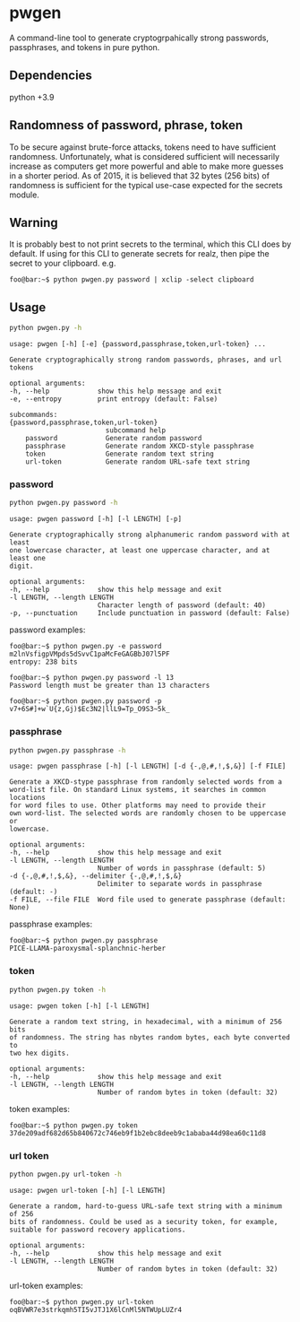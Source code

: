 # pwgen

A command-line tool to generate cryptogrpahically strong passwords, passphrases, 
and tokens in pure python.

## Dependencies

python +3.9

## Randomness of password, phrase, token

To be secure against brute-force attacks, tokens need to have sufficient 
randomness. Unfortunately, what is considered sufficient will necessarily 
increase as computers get more powerful and able to make more guesses in a 
shorter period. As of 2015, it is believed that 32 bytes (256 bits) of 
randomness is sufficient for the typical use-case expected for the secrets 
module.

## Warning

It is probably best to not print secrets to the terminal, which this CLI
does by default. If using for this CLI to generate secrets for realz, then pipe
the secret to your clipboard. e.g.

```console
foo@bar:~$ python pwgen.py password | xclip -select clipboard
```

## Usage

```bash
python pwgen.py -h
```

    usage: pwgen [-h] [-e] {password,passphrase,token,url-token} ...

    Generate cryptographically strong random passwords, phrases, and url tokens

    optional arguments:
    -h, --help            show this help message and exit
    -e, --entropy         print entropy (default: False)

    subcommands:
    {password,passphrase,token,url-token}
                            subcommand help
        password            Generate random password
        passphrase          Generate random XKCD-style passphrase
        token               Generate random text string
        url-token           Generate random URL-safe text string

### password

```bash
python pwgen.py password -h
```

    usage: pwgen password [-h] [-l LENGTH] [-p]

    Generate cryptographically strong alphanumeric random password with at least
    one lowercase character, at least one uppercase character, and at least one 
    digit.

    optional arguments:
    -h, --help            show this help message and exit
    -l LENGTH, --length LENGTH
                          Character length of password (default: 40)
    -p, --punctuation     Include punctuation in password (default: False)

password examples:

```console
foo@bar:~$ python pwgen.py -e password
m2lnVsfigpVMpds5dSvvC1paMcFeGAGBbJ07l5PF
entropy: 238 bits
```

```console
foo@bar:~$ python pwgen.py password -l 13
Password length must be greater than 13 characters
```

```console
foo@bar:~$ python pwgen.py password -p
v7+6S#]+w`U{z,Gj)$Ec3N2|llL9=Tp_O9S3~5k_
```

### passphrase

```bash
python pwgen.py passphrase -h
```

    usage: pwgen passphrase [-h] [-l LENGTH] [-d {-,@,#,!,$,&}] [-f FILE]

    Generate a XKCD-stype passphrase from randomly selected words from a 
    word-list file. On standard Linux systems, it searches in common locations 
    for word files to use. Other platforms may need to provide their
    own word-list. The selected words are randomly chosen to be uppercase or 
    lowercase.

    optional arguments:
    -h, --help            show this help message and exit
    -l LENGTH, --length LENGTH
                          Number of words in passphrase (default: 5)
    -d {-,@,#,!,$,&}, --delimiter {-,@,#,!,$,&}
                          Delimiter to separate words in passphrase (default: -)
    -f FILE, --file FILE  Word file used to generate passphrase (default: None)

passphrase examples:

```console
foo@bar:~$ python pwgen.py passphrase
PICE-LLAMA-paroxysmal-splanchnic-herber
```


### token

```bash
python pwgen.py token -h
```

    usage: pwgen token [-h] [-l LENGTH]

    Generate a random text string, in hexadecimal, with a minimum of 256 bits 
    of randomness. The string has nbytes random bytes, each byte converted to 
    two hex digits.

    optional arguments:
    -h, --help            show this help message and exit
    -l LENGTH, --length LENGTH
                          Number of random bytes in token (default: 32)

token examples:

```console
foo@bar:~$ python pwgen.py token
37de209adf682d65b840672c746eb9f1b2ebc8deeb9c1ababa44d98ea60c11d8
```

### url token

```bash
python pwgen.py url-token -h
```

    usage: pwgen url-token [-h] [-l LENGTH]

    Generate a random, hard-to-guess URL-safe text string with a minimum of 256 
    bits of randomness. Could be used as a security token, for example, 
    suitable for password recovery applications.

    optional arguments:
    -h, --help            show this help message and exit
    -l LENGTH, --length LENGTH
                          Number of random bytes in token (default: 32)

url-token examples:

```console
foo@bar:~$ python pwgen.py url-token
oqBVWR7e3strkqmh5TI5vJTJ1X6lCnMl5NTWUpLUZr4
```